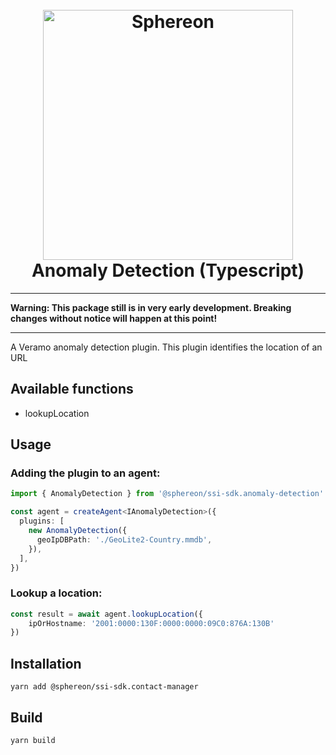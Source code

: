 <!--suppress HtmlDeprecatedAttribute -->
<h1 align="center">
  <br>
  <a href="https://www.sphereon.com"><img src="https://sphereon.com/content/themes/sphereon/assets/img/logo.svg" alt="Sphereon" width="400"></a>
  <br>Anomaly Detection (Typescript) 
  <br>
</h1>

---

**Warning: This package still is in very early development. Breaking changes without notice will happen at this point!**

---

A Veramo anomaly detection plugin. This plugin identifies the location of an URL

## Available functions

- lookupLocation

## Usage

### Adding the plugin to an agent:

```typescript
import { AnomalyDetection } from '@sphereon/ssi-sdk.anomaly-detection'

const agent = createAgent<IAnomalyDetection>({
  plugins: [
    new AnomalyDetection({
      geoIpDBPath: './GeoLite2-Country.mmdb',
    }),
  ],
})
```

### Lookup a location:

```typescript
const result = await agent.lookupLocation({
    ipOrHostname: '2001:0000:130F:0000:0000:09C0:876A:130B'
})
```

## Installation

```shell
yarn add @sphereon/ssi-sdk.contact-manager
```

## Build

```shell
yarn build
```
